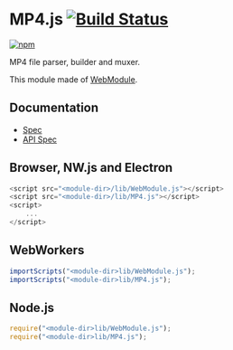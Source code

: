 # MP4.js [![Build Status](https://travis-ci.org/uupaa/MP4.js.svg)](https://travis-ci.org/uupaa/MP4.js)

[![npm](https://nodei.co/npm/uupaa.mp4.js.svg?downloads=true&stars=true)](https://nodei.co/npm/uupaa.mp4.js/)

MP4 file parser, builder and muxer.

This module made of [WebModule](https://github.com/uupaa/WebModule).

## Documentation
- [Spec](https://github.com/uupaa/MP4.js/wiki/)
- [API Spec](https://github.com/uupaa/MP4.js/wiki/MP4)

## Browser, NW.js and Electron

```js
<script src="<module-dir>/lib/WebModule.js"></script>
<script src="<module-dir>/lib/MP4.js"></script>
<script>
    ...
</script>
```

## WebWorkers

```js
importScripts("<module-dir>lib/WebModule.js");
importScripts("<module-dir>lib/MP4.js");

```

## Node.js

```js
require("<module-dir>lib/WebModule.js");
require("<module-dir>lib/MP4.js");

```

